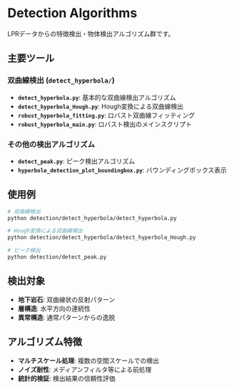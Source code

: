 # Detection Algorithms

LPRデータからの特徴検出・物体検出アルゴリズム群です。

## 主要ツール

### 双曲線検出 (`detect_hyperbola/`)
- **`detect_hyperbola.py`**: 基本的な双曲線検出アルゴリズム
- **`detect_hyperbola_Hough.py`**: Hough変換による双曲線検出
- **`robust_hyperbola_fitting.py`**: ロバスト双曲線フィッティング
- **`robust_hyperbola_main.py`**: ロバスト検出のメインスクリプト

### その他の検出アルゴリズム
- **`detect_peak.py`**: ピーク検出アルゴリズム
- **`hyperbole_detection_plot_boundingbox.py`**: バウンディングボックス表示

## 使用例

```bash
# 双曲線検出
python detection/detect_hyperbola/detect_hyperbola.py

# Hough変換による双曲線検出
python detection/detect_hyperbola/detect_hyperbola_Hough.py

# ピーク検出
python detection/detect_peak.py
```

## 検出対象

- **地下岩石**: 双曲線状の反射パターン
- **層構造**: 水平方向の連続性
- **異常構造**: 通常パターンからの逸脱

## アルゴリズム特徴

- **マルチスケール処理**: 複数の空間スケールでの検出
- **ノイズ耐性**: メディアンフィルタ等による前処理
- **統計的検証**: 検出結果の信頼性評価